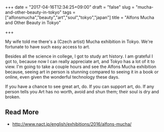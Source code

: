 +++
date = "2017-04-16T12:34:25+09:00"
draft = "false"
slug = "mucha-and-other-beauty-in-tokyo"
tags = ["alfonsmucha","beauty","art","soul","tokyo","japan"]
title = "Alfons Mucha and Other Beauty in Tokyo"

+++

My wife told me there's a (Czech artist) Mucha exhibition in Tokyo. We're fortunate to have such easy access to art.

<!--more-->

Besides all the science in college, I got to study art history. I am grateful I got to, because now I can really appreciate art, and Tokyo has a lot of it to view. I'm going to take a couple hours and see the Alfons Mucha exhibition because, seeing art in person is stunning compared to seeing it in a book or online, even given the wonderful technology these days.  

If you have a chance to see great art, do. If you can support art, do. If any person tells you Art has no worth, avoid and shun them; their soul is dry and broken.  

## Read More

* http://www.nact.jp/english/exhibitions/2016/alfons-mucha/
